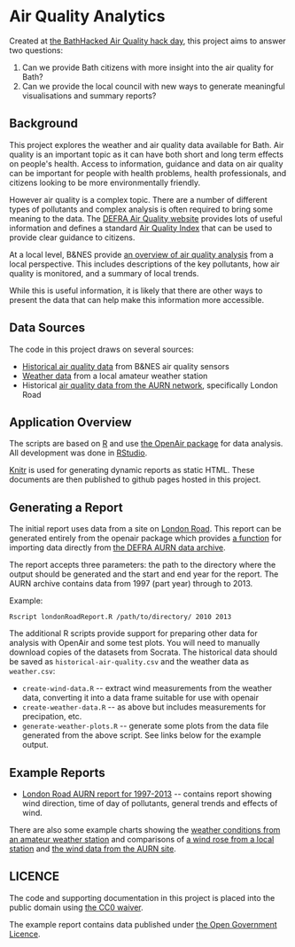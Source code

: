 # Air Quality Analytics

Created at [the BathHacked Air Quality hack day](http://www.bathhacked.org/news/air-quality-hack-20-september/), this project aims to answer two questions:

1. Can we provide Bath citizens with more insight into the air quality for Bath?
2. Can we provide the local council with new ways to generate meaningful visualisations and summary reports?

## Background

This project explores the weather and air quality data available for Bath. Air quality is an important topic as it 
can have both short and long term effects on people's health. Access to information, guidance and data on air quality 
can be important for people with health problems, health professionals, and citizens looking to be more 
environmentally friendly.

However air quality is a complex topic. There are a number of different types of pollutants and complex analysis is 
often required to bring some meaning to the data. The [DEFRA Air Quality website](http://uk-air.defra.gov.uk/) provides 
lots of useful information and defines a standard [Air Quality Index](http://uk-air.defra.gov.uk/air-pollution/daqi) that 
can be used to provide clear guidance to citizens.

At a local level, B&NES provide [an overview of air quality analysis](http://www.bathnes.gov.uk/services/your-council-and-democracy/local-research-and-statistics/wiki/air-quality) 
from a local perspective. This includes descriptions of the key pollutants, how air quality is monitored, and a summary of local trends.

While this is useful information, it is likely that there are other ways to present the data that can help make this 
information more accessible.

## Data Sources

The code in this project draws on several sources:

* [Historical air quality data](https://data.bathhacked.org/Environment/Historical-Air-Quality-Sensor-Data/37nn-vnib) from B&NES air quality sensors
* [Weather data](https://data.bathhacked.org/Historic-Data/weather/3jiu-nb4x) from a local amateur weather station
* Historical [air quality data from the AURN network](http://uk-air.defra.gov.uk/networks/site-info?uka_id=UKA00306), specifically London Road

## Application Overview

The scripts are based on [R](http://www.r-project.org/) and use [the OpenAir package](http://www.openair-project.org/) for data analysis. All development was done in [RStudio](http://www.rstudio.com/).

[Knitr](http://yihui.name/knitr/) is used for generating dynamic reports as static HTML. These documents are then published to github pages hosted in this project.

## Generating a Report

The initial report uses data from a site on [London Road](http://uk-air.defra.gov.uk/networks/site-info?uka_id=UKA00306). This report can be generated entirely from the openair package which provides [a function](http://www.inside-r.org/packages/cran/openair/docs/importAURN) for importing data directly from [the DEFRA AURN data archive](http://uk-air.defra.gov.uk/data/).

The report accepts three parameters: the path to the directory where the output should be generated and the start and end year for the report. The AURN archive contains data from 1997 (part year) through to 2013.

Example:

```
Rscript londonRoadReport.R /path/to/directory/ 2010 2013
```

The additional R scripts provide support for preparing other data for analysis with OpenAir and some test plots. You will need to manually download copies of the datasets from Socrata. The historical data should be saved as `historical-air-quality.csv` and the weather data as `weather.csv`:


* `create-wind-data.R` -- extract wind measurements from the weather data, converting it into a data frame suitable for use with openair
* `create-weather-data.R` -- as above but includes measurements for precipation, etc.
* `generate-weather-plots.R` -- generate some plots from the data file generated from the above script. See links below for the example output.

## Example Reports

* [London Road AURN report for 1997-2013](http://datasulis.org/air-quality-report/london-road-aurn.html) -- contains report showing wind direction, time of day of pollutants, general trends and effects of wind.

There are also some example charts showing the [weather conditions from an amateur weather station](http://datasulis.org/air-quality-report/weather-conditions-local-station.png) and comparisons of [a wind rose from a local station](http://datasulis.org/air-quality-report/wind-rose-local-station.png) and [the wind data from the AURN site](http://datasulis.org/air-quality-report/wind-rose-london-road.png).

## LICENCE

The code and supporting documentation in this project is placed into the public domain using [the CC0 waiver](http://creativecommons.org/publicdomain/zero/1.0/).

The example report contains data published under [the Open Government Licence](http://www.nationalarchives.gov.uk/doc/open-government-licence/version/2/).
